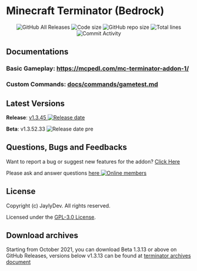 # Minecraft Terminator (Bedrock)

<p align="center">
  <img src="https://img.shields.io/github/downloads/jaylydev/terminator/total.svg" alt="GitHub All Releases"/>
  <img src="https://img.shields.io/github/languages/code-size/jaylydev/terminator.svg" alt="Code size"/>
  <img src="https://img.shields.io/github/repo-size/jaylydev/terminator.svg" alt="GitHub repo size"/>
  <img src="https://img.shields.io/tokei/lines/github/jaylydev/terminator" alt="Total lines"/>
  <img src="https://img.shields.io/github/commit-activity/m/jaylydev/terminator" alt="Commit Activity"/>
</p>

## Documentations
### Basic Gameplay: https://mcpedl.com/mc-terminator-addon-1/
### Custom Commands: [docs/commands/gametest.md](https://github.com/JaylyDev/terminator/blob/main/docs/commands/gametest.md)

## Latest Versions

**Release**: <a href="https://github.com/JaylyDev/terminator/releases/latest"/>v1.3.45 <img src="https://img.shields.io/github/release-date/jaylydev/terminator" alt="Release date"/></a>

**Beta**: v1.3.52.33 <img src="https://img.shields.io/github/release-date-pre/jaylydev/terminator" alt="Release date pre"/>

## Questions, Bugs and Feedbacks

Want to report a bug or suggest new features for the addon? [Click Here](https://github.com/JaylyDev/terminator/issues/new/choose)

Please ask and answer questions <a href="https://discord.gg/Xn8TCJWA"/>here <img src="https://img.shields.io/discord/570758760373420033" alt="Online members"></a>

## License

Copyright (c) JaylyDev. All rights reserved.

Licensed under the [GPL-3.0 License](https://github.com/JaylyDev/terminator/blob/main/LICENSE).

## Download archives

Starting from October 2021, you can download Beta 1.3.13 or above on GitHub Releases, versions below v1.3.13 can be found at [terminator archives document](https://github.com/JaylyDev/terminator/blob/main/.github/download-archives.md)
